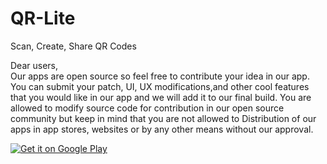 # QR-Lite
Scan, Create, Share QR Codes

Dear users, <br> 
Our apps are open source so feel free to contribute your idea in our app. You can submit your patch, UI, UX modifications,and other cool features that you would like in our app and we will add it to our final build. You are allowed to modify source code for contribution in our open source community but keep in mind that you are not allowed to Distribution of our apps in app stores, websites or by any other means without our approval. <br>

<a href='https://play.google.com/store/apps/details?id=devesh.ephrine.qr.code&pcampaignid=MKT-Other-global-all-co-prtnr-py-PartBadge-Mar2515-1'><img alt='Get it on Google Play' src='https://play.google.com/intl/en_us/badges/images/generic/en_badge_web_generic.png'/></a>
